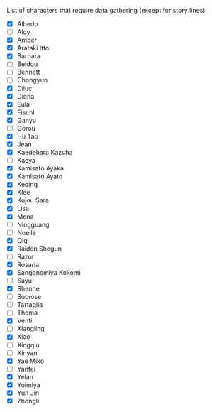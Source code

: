 List of characters that require data gathering (except for story lines)

- [x] Albedo
- [ ] Aloy
- [x] Amber
- [x] Arataki Itto
- [x] Barbara
- [ ] Beidou
- [ ] Bennett
- [ ] Chongyun
- [x] Diluc
- [x] Diona
- [x] Eula
- [x] Fischl
- [x] Ganyu
- [ ] Gorou
- [x] Hu Tao
- [x] Jean
- [x] Kaedehara Kazuha
- [ ] Kaeya
- [x] Kamisato Ayaka
- [x] Kamisato Ayato
- [x] Keqing
- [x] Klee
- [x] Kujou Sara
- [x] Lisa
- [x] Mona
- [ ] Ningguang
- [ ] Noelle
- [x] Qiqi
- [x] Raiden Shogun
- [ ] Razor
- [x] Rosaria
- [x] Sangonomiya Kokomi
- [ ] Sayu
- [x] Shenhe
- [ ] Sucrose
- [ ] Tartaglia
- [ ] Thoma
- [x] Venti
- [ ] Xiangling
- [x] Xiao
- [ ] Xingqiu
- [ ] Xinyan
- [x] Yae Miko
- [ ] Yanfei
- [x] Yelan
- [x] Yoimiya
- [x] Yun Jin
- [x] Zhongli